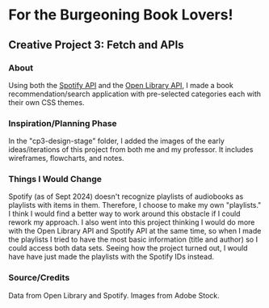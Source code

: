 # For the Burgeoning Book Lovers!
## Creative Project 3: Fetch and APIs

### About
Using both the [Spotify API](https://developer.spotify.com/documentation/web-api) and the [Open Library API](https://openlibrary.org/developers/api), I made a book recommendation/search application with pre-selected categories each with their own CSS themes. 

### Inspiration/Planning Phase
In the "cp3-design-stage" folder, I added the images of the early ideas/iterations of this project from both me and my professor. It includes wireframes, flowcharts, and notes.

### Things I Would Change
Spotify (as of Sept 2024) doesn't recognize playlists of audiobooks as playlists with items in them. Therefore, I choose to make my own "playlists." I think I would find a better way to work around this obstacle if I could rework my approach. I also went into this project thinking I would do more with the Open Library API and Spotify API at the same time, so when I made the playlists I tried to have the most basic information (title and author) so I could access both data sets. Seeing how the project turned out, I would have have just made the playlists with the Spotify IDs instead.

### Source/Credits
Data from Open Library and Spotify. Images from Adobe Stock.
